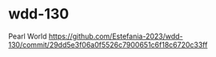 # wdd-130
Pearl World
https://github.com/Estefania-2023/wdd-130/commit/29dd5e3f06a0f5526c7900651c6f18c6720c33ff
